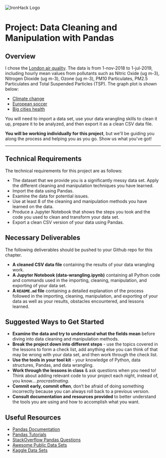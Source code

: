![IronHack Logo](https://s3-eu-west-1.amazonaws.com/ih-materials/uploads/upload_d5c5793015fec3be28a63c4fa3dd4d55.png)

# Project: Data Cleaning and Manipulation with Pandas

## Overview
I chose the [London air quality](https://www.londonair.org.uk/london/asp/datadownload.asp).
The data is from 1-nov-2018 to 1-jul-2019, including hourly mean values from pollutants such as Nitric Oxide (ug m-3), Nitrogen Dioxide (ug m-3), Ozone (ug m-3), PM10 Particulates, PM2.5 Particulates and Total Suspended Particles (TSP). The graph plot is shown below:
* [Climate change](https://data.world/worldbank/climate-change-data)
* [European soccer](https://data.world/data-society/european-soccer-data)
* [Big cities health](https://data.world/health/big-cities-health)

You will need to import a data set, use your data wrangling skills to clean it up, prepare it to be analyzed, and then export it as a clean CSV data file.

**You will be working individually for this project**, but we'll be guiding you along the process and helping you as you go. Show us what you've got!

---

## Technical Requirements

The technical requirements for this project are as follows:

* The dataset that we provide you is a significantly messy data set. Apply the different cleaning and manipulation techniques you have learned.
* Import the data using Pandas.
* Examine the data for potential issues.
* Use at least 8 of the cleaning and manipulation methods you have learned on the data.
* Produce a Jupyter Notebook that shows the steps you took and the code you used to clean and transform your data set.
* Export a clean CSV version of your data using Pandas.

## Necessary Deliverables

The following deliverables should be pushed to your Github repo for this chapter.

* **A cleaned CSV data file** containing the results of your data wrangling work.
* **A Jupyter Notebook (data-wrangling.ipynb)** containing all Python code and commands used in the importing, cleaning, manipulation, and exporting of your data set.
* **A ``README.md`` file** containing a detailed explanation of the process followed in the importing, cleaning, manipulation, and exporting of your data as well as your results, obstacles encountered, and lessons learned.

## Suggested Ways to Get Started

* **Examine the data and try to understand what the fields mean** before diving into data cleaning and manipulation methods.
* **Break the project down into different steps** - use the topics covered in the lessons to form a check list, add anything else you can think of that may be wrong with your data set, and then work through the check list.
* **Use the tools in your tool kit** - your knowledge of Python, data structures, Pandas, and data wrangling.
* **Work through the lessons in class** & ask questions when you need to! Think about adding relevant code to your project each night, instead of, you know... _procrastinating_.
* **Commit early, commit often**, don’t be afraid of doing something incorrectly because you can always roll back to a previous version.
* **Consult documentation and resources provided** to better understand the tools you are using and how to accomplish what you want.

## Useful Resources

* [Pandas Documentation](https://pandas.pydata.org/pandas-docs/stable/)
* [Pandas Tutorials](https://pandas.pydata.org/pandas-docs/stable/tutorials.html)
* [StackOverflow Pandas Questions](https://stackoverflow.com/questions/tagged/pandas)
* [Awesome Public Data Sets](https://github.com/awesomedata/awesome-public-datasets)
* [Kaggle Data Sets](https://www.kaggle.com/datasets)
